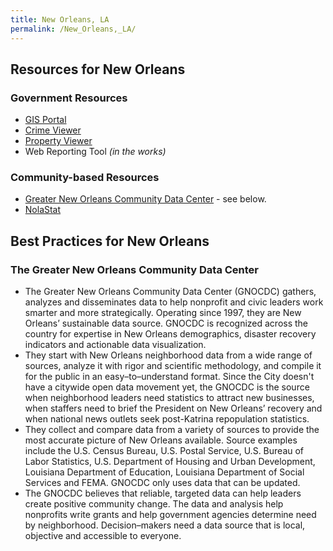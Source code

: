```yaml
---
title: New Orleans, LA
permalink: /New_Orleans,_LA/
---
```


Resources for New Orleans
-------------------------

### Government Resources

-   [GIS Portal](http://gisweb.cityofno.com/cnogis/dataportal.aspx)
-   [Crime Viewer](http://cno-gisweb02.cityofno.com/crimeviewer/)
-   [Property Viewer](http://cno-gisweb02.cityofno.com/propertyviewer/)
-   Web Reporting Tool *(in the works)*

### Community-based Resources

-   [Greater New Orleans Community Data Center](http://www.gnocdc.org/) - see below.
-   [NolaStat](http://nolastat.org/blog/)

Best Practices for New Orleans
------------------------------

### The Greater New Orleans Community Data Center

-   The Greater New Orleans Community Data Center (GNOCDC) gathers, analyzes and disseminates data to help nonprofit and civic leaders work smarter and more strategically. Operating since 1997, they are New Orleans’ sustainable data source. GNOCDC is recognized across the country for expertise in New Orleans demographics, disaster recovery indicators and actionable data visualization.
-   They start with New Orleans neighborhood data from a wide range of sources, analyze it with rigor and scientific methodology, and compile it for the public in an easy–to–understand format. Since the City doesn't have a citywide open data movement yet, the GNOCDC is the source when neighborhood leaders need statistics to attract new businesses, when staffers need to brief the President on New Orleans’ recovery and when national news outlets seek post-Katrina repopulation statistics.
-   They collect and compare data from a variety of sources to provide the most accurate picture of New Orleans available. Source examples include the U.S. Census Bureau, U.S. Postal Service, U.S. Bureau of Labor Statistics, U.S. Department of Housing and Urban Development, Louisiana Department of Education, Louisiana Department of Social Services and FEMA. GNOCDC only uses data that can be updated.
-   The GNOCDC believes that reliable, targeted data can help leaders create positive community change. The data and analysis help nonprofits write grants and help government agencies determine need by neighborhood. Decision–makers need a data source that is local, objective and accessible to everyone.
